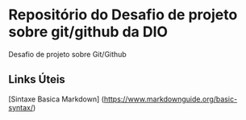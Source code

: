 # Repositório do  Desafio  de projeto  sobre git/github da DIO
Desafio de projeto sobre Git/Github

## Links Úteis
[Sintaxe Basica Markdown] (https://www.markdownguide.org/basic-syntax/)
